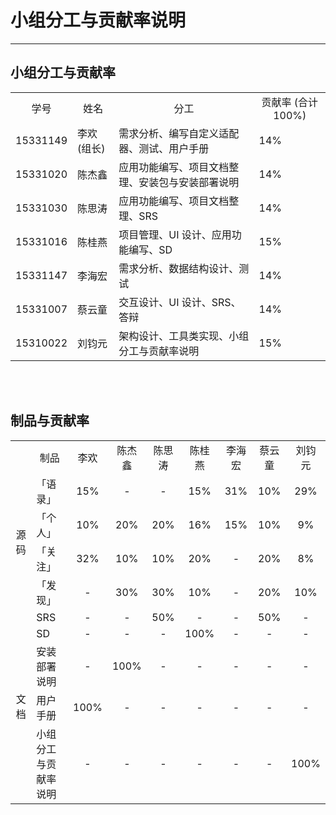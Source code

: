 # 小组分工与贡献率说明

---

## 小组分工与贡献率
<table>
    <tr>
        <td align="center">学号</td> 
        <td align="center">姓名</td> 
        <td align="center">分工</td>
        <td align="center">贡献率 (合计 100%)</td>
   	</tr>
    <tr>
        <td>15331149</td>    
        <td>李欢 (组长)</td>
        <td>需求分析、编写自定义适配器、测试、用户手册</td>
        <td>14%</td>
    </tr>
    <tr>
        <td>15331020</td>    
        <td>陈杰鑫</td>
        <td>应用功能编写、项目文档整理、安装包与安装部署说明</td>
        <td>14%</td>
    </tr>
    <tr>
        <td>15331030</td>    
        <td>陈思涛</td>
        <td>应用功能编写、项目文档整理、SRS</td>
        <td>14%</td>
    </tr>
    <tr>
        <td>15331016</td>    
        <td>陈桂燕</td>
        <td>项目管理、UI 设计、应用功能编写、SD</td>
        <td>15%</td>
    </tr>
    <tr>
        <td>15331147</td>    
        <td>李海宏</td>
        <td>需求分析、数据结构设计、测试</td>
        <td>14%</td>
    </tr>
    <tr>
        <td>15331007</td>    
        <td>蔡云童</td>
        <td>交互设计、UI 设计、SRS、答辩</td>
        <td>14%</td>
    </tr>
    <tr>
        <td>15310022</td>    
        <td>刘钧元</td>
        <td>架构设计、工具类实现、小组分工与贡献率说明</td>
        <td>15%</td>
    </tr>
</table>

<br></br>

## 制品与贡献率
<table>
    <tr>
        <td> </td> 
        <td align="center">制品</td> 
        <td align="center">李欢</td>
        <td align="center">陈杰鑫</td>
        <td align="center">陈思涛</td>
        <td align="center">陈桂燕</td>
        <td align="center">李海宏</td>
        <td align="center">蔡云童</td>
        <td align="center">刘钧元</td>
   	</tr>
    <tr>
        <td rowspan="4" align="center">源码</td>    
        <td>「语录」</td>
        <td align="center">15%</td>
        <td align="center">-</td>
        <td align="center">-</td>
        <td align="center">15%</td>
        <td align="center">31%</td>
        <td align="center">10%</td>
        <td align="center">29%</td>
    </tr>
    <tr>
        <td>「个人」</td>
        <td align="center">10%</td>
        <td align="center">20%</td>
        <td align="center">20%</td>
        <td align="center">16%</td>
        <td align="center">15%</td>
        <td align="center">10%</td>
        <td align="center">9%</td>
    </tr>
    <tr>
        <td>「关注」</td>
        <td align="center">32%</td>
        <td align="center">10%</td>
        <td align="center">10%</td>
        <td align="center">20%</td>
        <td align="center">-</td>
        <td align="center">20%</td>
        <td align="center">8%</td>
    </tr>
    <tr>
        <td>「发现」</td>
        <td align="center">-</td>
        <td align="center">30%</td>
        <td align="center">30%</td>
        <td align="center">10%</td>
        <td align="center">-</td>
        <td align="center">20%</td>
        <td align="center">10%</td>
    </tr>
    <tr>
        <td rowspan="5" align="center">文档</td>    
        <td>SRS</td>
        <td align="center">-</td>
        <td align="center">-</td>
        <td align="center">50%</td>
        <td align="center">-</td>
        <td align="center">-</td>
        <td align="center">50%</td>
        <td align="center">-</td>
    </tr>
    <tr>
        <td>SD</td>
        <td align="center">-</td>
        <td align="center">-</td>
        <td align="center">-</td>
        <td align="center">100%</td>
        <td align="center">-</td>
        <td align="center">-</td>
        <td align="center">-</td>
    </tr>
    <tr>
        <td>安装部署说明</td>
        <td align="center">-</td>
        <td align="center">100%</td>
        <td align="center">-</td>
        <td align="center">-</td>
        <td align="center">-</td>
        <td align="center">-</td>
        <td align="center">-</td>
    </tr>
    <tr>
        <td>用户手册</td>
        <td align="center">100%</td>
        <td align="center">-</td>
        <td align="center">-</td>
        <td align="center">-</td>
        <td align="center">-</td>
        <td align="center">-</td>
        <td align="center">-</td>
    </tr>
    <tr>
        <td>小组分工与贡献率说明</td>
        <td align="center">-</td>
        <td align="center">-</td>
        <td align="center">-</td>
        <td align="center">-</td>
        <td align="center">-</td>
        <td align="center">-</td>
        <td align="center">100%</td>
    </tr>
</table>

